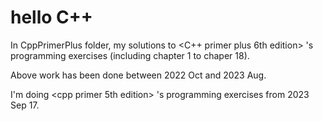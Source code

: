 # hello C++

In CppPrimerPlus folder, my solutions to <C++ primer plus 6th edition> 's programming exercises (including chapter 1 to chaper 18).

Above work has been done between 2022 Oct and 2023 Aug.

I'm doing <cpp primer 5th edition> 's programming exercises from 2023 Sep 17.